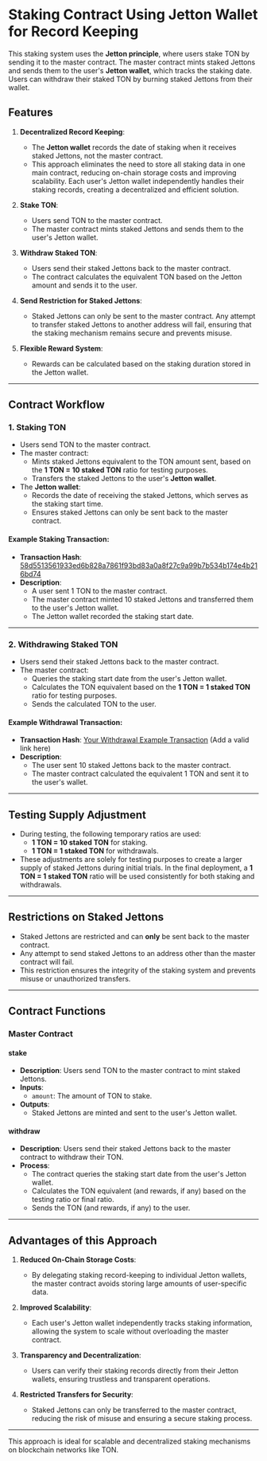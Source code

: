 # Staking Contract Using Jetton Wallet for Record Keeping

This staking system uses the **Jetton principle**, where users stake TON by sending it to the master contract. The master contract mints staked Jettons and sends them to the user's **Jetton wallet**, which tracks the staking date. Users can withdraw their staked TON by burning staked Jettons from their wallet.

## Features

1. **Decentralized Record Keeping**:
   - The **Jetton wallet** records the date of staking when it receives staked Jettons, not the master contract.
   - This approach eliminates the need to store all staking data in one main contract, reducing on-chain storage costs and improving scalability. Each user's Jetton wallet independently handles their staking records, creating a decentralized and efficient solution.

2. **Stake TON**:
   - Users send TON to the master contract.
   - The master contract mints staked Jettons and sends them to the user's Jetton wallet.

3. **Withdraw Staked TON**:
   - Users send their staked Jettons back to the master contract.
   - The contract calculates the equivalent TON based on the Jetton amount and sends it to the user.

4. **Send Restriction for Staked Jettons**:
   - Staked Jettons can only be sent to the master contract. Any attempt to transfer staked Jettons to another address will fail, ensuring that the staking mechanism remains secure and prevents misuse.

5. **Flexible Reward System**:
   - Rewards can be calculated based on the staking duration stored in the Jetton wallet.

---

## Contract Workflow

### 1. Staking TON
- Users send TON to the master contract.
- The master contract:
  - Mints staked Jettons equivalent to the TON amount sent, based on the **1 TON = 10 staked TON** ratio for testing purposes.
  - Transfers the staked Jettons to the user's **Jetton wallet**.
- The **Jetton wallet**:
  - Records the date of receiving the staked Jettons, which serves as the staking start time.
  - Ensures staked Jettons can only be sent back to the master contract.

#### **Example Staking Transaction**:
- **Transaction Hash**: [58d5513561933ed6b828a7861f93bd83a0a8f27c9a99b7b534b174e4b216bd74](https://tonviewer.com/transaction/58d5513561933ed6b828a7861f93bd83a0a8f27c9a99b7b534b174e4b216bd74)
- **Description**: 
  - A user sent 1 TON to the master contract.
  - The master contract minted 10 staked Jettons and transferred them to the user's Jetton wallet.
  - The Jetton wallet recorded the staking start date.

---

### 2. Withdrawing Staked TON
- Users send their staked Jettons back to the master contract.
- The master contract:
  - Queries the staking start date from the user's Jetton wallet.
  - Calculates the TON equivalent based on the **1 TON = 1 staked TON** ratio for testing purposes.
  - Sends the calculated TON to the user.

#### **Example Withdrawal Transaction**:
- **Transaction Hash**: [Your Withdrawal Example Transaction](#) (Add a valid link here)
- **Description**: 
  - The user sent 10 staked Jettons back to the master contract.
  - The master contract calculated the equivalent 1 TON and sent it to the user's wallet.

---

## Testing Supply Adjustment
- During testing, the following temporary ratios are used:
  - **1 TON = 10 staked TON** for staking.
  - **1 TON = 1 staked TON** for withdrawals.
- These adjustments are solely for testing purposes to create a larger supply of staked Jettons during initial trials. In the final deployment, a **1 TON = 1 staked TON** ratio will be used consistently for both staking and withdrawals.

---

## Restrictions on Staked Jettons
- Staked Jettons are restricted and can **only** be sent back to the master contract.
- Any attempt to send staked Jettons to an address other than the master contract will fail.
- This restriction ensures the integrity of the staking system and prevents misuse or unauthorized transfers.

---

## Contract Functions

### Master Contract

#### **stake**
- **Description**: Users send TON to the master contract to mint staked Jettons.
- **Inputs**:
  - `amount`: The amount of TON to stake.
- **Outputs**:
  - Staked Jettons are minted and sent to the user's Jetton wallet.

#### **withdraw**
- **Description**: Users send their staked Jettons back to the master contract to withdraw their TON.
- **Process**:
  - The contract queries the staking start date from the user's Jetton wallet.
  - Calculates the TON equivalent (and rewards, if any) based on the testing ratio or final ratio.
  - Sends the TON (and rewards, if any) to the user.

---

## Advantages of this Approach

1. **Reduced On-Chain Storage Costs**:
   - By delegating staking record-keeping to individual Jetton wallets, the master contract avoids storing large amounts of user-specific data.

2. **Improved Scalability**:
   - Each user's Jetton wallet independently tracks staking information, allowing the system to scale without overloading the master contract.

3. **Transparency and Decentralization**:
   - Users can verify their staking records directly from their Jetton wallets, ensuring trustless and transparent operations.

4. **Restricted Transfers for Security**:
   - Staked Jettons can only be transferred to the master contract, reducing the risk of misuse and ensuring a secure staking process.

---

This approach is ideal for scalable and decentralized staking mechanisms on blockchain networks like TON.
